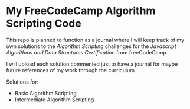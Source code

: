 # My FreeCodeCamp Algorithm Scripting Code

This repo is planned to function as a journal where I will keep track of my own solutions to the *Algorithm Scripting* challenges for the *Javascript Algorithms and Data Structures Certification* from freeCodeCamp.

I will upload each solution commented just to have a journal for maybe future references of my work through the curriculum.

Solutions for:

- Basic Algorithm Scripting
- Intermediate Algorithm Scripting
